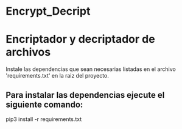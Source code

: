# Encrypt_Decript
Encriptador y decriptador de archivos
====
Instale las dependencias que sean necesarias listadas en el archivo 'requirements.txt' en la raiz del proyecto.

Para instalar las dependencias ejecute el siguiente comando:
----

pip3 install -r requirements.txt


